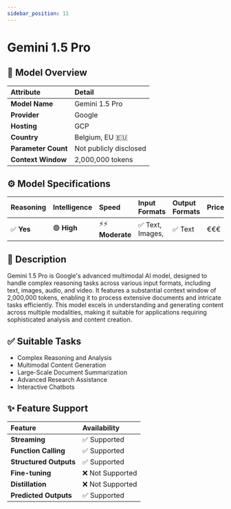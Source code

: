 ```yaml
---
sidebar_position: 11
---
```


# Gemini 1.5 Pro

## 🚀 Model Overview

| Attribute           | Detail                             |
| :------------------ | :--------------------------------- |
| **Model Name**      | Gemini 1.5 Pro                     |
| **Provider**        | Google                             |
| **Hosting**         | GCP                                |
| **Country**         | Belgium, EU 🇪🇺                 |
| **Parameter Count** | Not publicly disclosed             |
| **Context Window**  | 2,000,000 tokens                   |

## ⚙️ Model Specifications

| Reasoning | Intelligence | Speed          | Input Formats                      | Output Formats                     | Price             |
| :-------- | :----------- | :------------- | :--------------------------------- | :--------------------------------- | :---------------- |
| ✅ **Yes**| 🟢 **High**| ⚡⚡ **Moderate**| ✅ Text, Images,       | ✅ Text                            | €€€     |

## 📝 Description

Gemini 1.5 Pro is Google's advanced multimodal AI model, designed to handle complex reasoning tasks across various input formats, including text, images, audio, and video. It features a substantial context window of 2,000,000 tokens, enabling it to process extensive documents and intricate tasks efficiently. This model excels in understanding and generating content across multiple modalities, making it suitable for applications requiring sophisticated analysis and content creation.   

## ✅ Suitable Tasks

- Complex Reasoning and Analysis
- Multimodal Content Generation
- Large-Scale Document Summarization
- Advanced Research Assistance
- Interactive Chatbots

## ✨ Feature Support

| Feature                | Availability     |
| :--------------------- | :--------------- |
| **Streaming**          | ✅ Supported     |
| **Function Calling**   | ✅ Supported     |
| **Structured Outputs** | ✅ Supported     |
| **Fine-tuning**        | ❌ Not Supported |
| **Distillation**       | ❌ Not Supported |
| **Predicted Outputs**  | ✅ Supported     |

